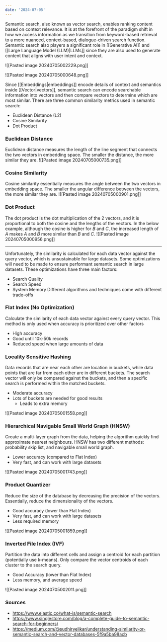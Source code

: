 ```yaml
---
date: '2024-07-05'
---
```


Semantic search, also known as vector search, enables ranking content based on context relevance. It is at the forefront of the paradigm shift in how we access information as we transition from keyword-based retrieval to a more nuanced, context-based, dialogue-driven search function. Semantic search also players a significant role in [[Generative AI]] and [[Large Language Model (LLM)|LLMs]] since they are also used to generate content that aligns with user intent and context. 

![[Pasted image 20240705002229.png]]

![[Pasted image 20240705000648.png]]

Since [[Embeddings|embeddings]] encode details of context and semantics inside [[Vector|vectors]], semantic search can encode searchable information into vectors and then compare vectors to determine which are most similar. There are three common similarity metrics used in semantic search:
- Euclidean Distance (L2)
- Cosine Similarity
- Dot Product

### Euclidean Distance
Euclidean distance measures the length of the line segment that connects the two vectors in embedding space. The smaller the distance, the more similar they are.
![[Pasted image 20240705000735.png]]
### Cosine Similarity
Cosine similarity essentially measures the angle between the two vectors in embedding space. The smaller the angular difference between the vectors, the more similar they are.
![[Pasted image 20240705000901.png]]
### Dot Product
The dot product is the dot multiplication of the 2 vectors, and it is proportional to both the cosine and the lengths of the vectors. In the below example, although the cosine is higher for *B* and *C*, the increased length of *A* makes *A* and *B* more similar than *B* and *C*.
![[Pasted image 20240705000956.png]]
***
Unfortunately, the similarity is calculated for each data vector against the query vector, which is unsustainable for large datasets. Some optimizations will need to be made to ensure performant semantic search in large datasets. These optimizations have three main factors:
- Search Quality
- Search Speed
- System Memory
Different algorithms and techniques come with different trade-offs

### Flat Index (No Optimization)
Calculate the similarity of each data vector against every query vector. This method is only used when accuracy is prioritized over other factors

- High accuracy
- Good until 10k-50k records
- Reduced speed when large amounts of data

### Locality Sensitive Hashing
Data records that are near each other are location in buckets, while data points that are far from each other are in different buckets. The search vector will only be compared against the buckets, and then a specific search is performed within the matched buckets.

- Moderate accuracy
- Lots of buckets are needed for good results
	- Leads to extra memory

![[Pasted image 20240705001558.png]]

### Hierarchical Navigable Small World Graph (HNSW)
Create a multi-layer graph from the data, helping the algorithm quickly find approximate nearest neighbours. HNSW has two different methods: probability skip list, and navigable small world graph.

- Lower accuracy (compared to Flat Index)
- Very fast, and can work with large datasets

![[Pasted image 20240705001743.png]]

### Product Quantizer
Reduce the size of the database by decreasing the precision of the vectors. Essentially, reduce the dimensionality of the vectors.

- Good accuracy (lower than Flat Index)
- Very fast, and can work with large datasets
- Less required memory

![[Pasted image 20240705001859.png]]

### Inverted File Index (IVF)
Partition the data into different cells and assign a centroid for each partition (potentially use k-means). Only compare the vector centroids of each cluster to the search query.

- Good Accuracy (lower than Flat Index)
- Less memory, and average speed

![[Pasted image 20240705002011.png]]

### Sources
- https://www.elastic.co/what-is/semantic-search
- https://www.singlestore.com/blog/a-complete-guide-to-semantic-search-for-beginners/
- https://medium.com/@sudhiryelikar/understanding-similarity-or-semantic-search-and-vector-databases-5f9a5ba98acb